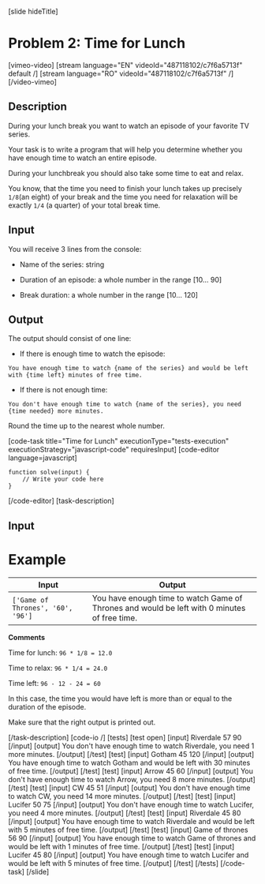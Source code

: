 [slide hideTitle]
# Problem 2: Time for Lunch

[vimeo-video]
[stream language="EN" videoId="487118102/c7f6a5713f" default /]
[stream language="RO" videoId="487118102/c7f6a5713f"  /]
[/video-vimeo]

## Description
During your lunch break you want to watch an episode of your favorite TV series.

Your task is to write a program that will help you determine whether you have enough time to watch an entire episode.

During your lunchbreak you should also take some time to eat and relax.

You know, that the time you need to finish your lunch takes up precisely `1/8`(an eight) of your break and the time you need for relaxation will be exactly `1/4` (a quarter) of your total break time.


## Input
You will receive 3 lines from the console:

- Name of the series: string

- Duration of an episode: a whole number in the range \[10… 90\]

- Break duration: a whole number in the range \[10… 120\]

## Output
The output should consist of one line:

- If there is enough time to watch the episode: 

`You have enough time to watch {name of the series} and would be left with {time left} minutes of free time.`

- If there is not enough time: 

`You don't have enough time to watch {name of the series}, you need {time needed} more minutes.`

Round the time up to the nearest whole number.

[code-task title="Time for Lunch" executionType="tests-execution" executionStrategy="javascript-code" requiresInput]
[code-editor language=javascript]
```
function solve(input) {
	// Write your code here
}
```
[/code-editor]
[task-description]
## Input

# Example
| **Input** | **Output** |
| --- | --- |
|`['Game of Thrones', '60', '96']`| You have enough time to watch Game of Thrones and would be left with 0 minutes of free time.|

**Comments**

Time for lunch: `96 * 1/8 = 12.0`

Time to relax: `96 * 1/4 = 24.0`

Time left: `96 - 12 - 24 = 60`

In this case, the time you would have left is more than or equal to the duration of the episode.

Make sure that the right output is printed out.

[/task-description]
[code-io /]
[tests]
[test open]
[input]
Riverdale
57
90
[/input]
[output]
You don't have enough time to watch Riverdale, you need 1 more minutes.
[/output]
[/test]
[test]
[input]
Gotham
45
120
[/input]
[output]
You have enough time to watch Gotham and would be left with 30 minutes of free time.
[/output]
[/test]
[test]
[input]
Arrow
45
60
[/input]
[output]
You don't have enough time to watch Arrow, you need 8 more minutes.
[/output]
[/test]
[test]
[input]
CW
45
51
[/input]
[output]
You don't have enough time to watch CW, you need 14 more minutes.
[/output]
[/test]
[test]
[input]
Lucifer
50
75
[/input]
[output]
You don't have enough time to watch Lucifer, you need 4 more minutes.
[/output]
[/test]
[test]
[input]
Riverdale
45
80
[/input]
[output]
You have enough time to watch Riverdale and would be left with 5 minutes of free time.
[/output]
[/test]
[test]
[input]
Game of thrones
56
90
[/input]
[output]
You have enough time to watch Game of thrones and would be left with 1 minutes of free time.
[/output]
[/test]
[test]
[input]
Lucifer
45
80
[/input]
[output]
You have enough time to watch Lucifer and would be left with 5 minutes of free time.
[/output]
[/test]
[/tests]
[/code-task]
[/slide]
